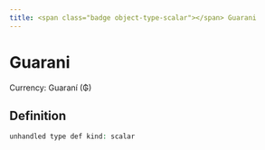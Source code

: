 ```yaml
---
title: <span class="badge object-type-scalar"></span> Guarani
---
```

# <span class="badge object-type-scalar"></span> Guarani

Currency: Guaraní (₲)

## Definition

```php
unhandled type def kind: scalar
```
